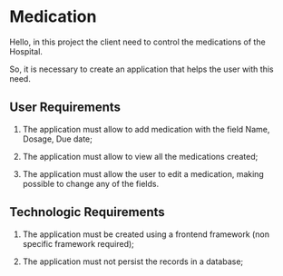# Medication

Hello, in this project the client need to control the medications of the Hospital.

So, it is necessary to create an application that helps the user with this need.

## User Requirements

1. The application must allow to add medication with the field Name, Dosage, Due date;

1. The application must allow to view all the medications created;

1. The application must allow the user to edit a medication, making possible to change any of the fields.

## Technologic Requirements

1. The application must be created using a frontend framework (non specific framework required);

1. The application must not persist the records in a database;
